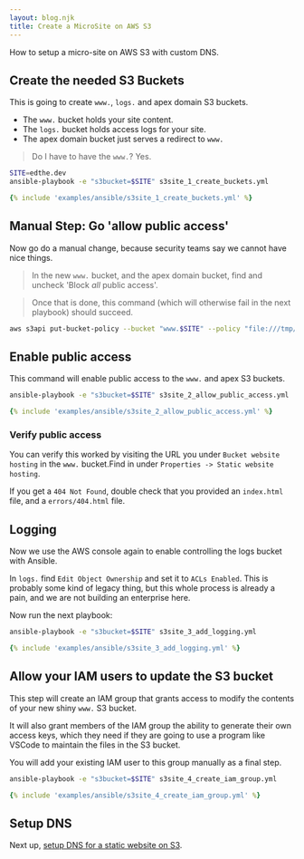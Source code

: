 ```yaml
---
layout: blog.njk
title: Create a MicroSite on AWS S3
---
```


How to setup a micro-site on AWS S3 with custom DNS.

## Create the needed S3 Buckets

This is going to create `www.`, `logs.` and apex domain S3 buckets.

- The `www.` bucket holds your site content.
- The `logs.` bucket holds access logs for your site.
- The apex domain bucket just serves a redirect to `www.`

> Do I have to have the `www.`? Yes.

```bash
SITE=edthe.dev
ansible-playbook -e "s3bucket=$SITE" s3site_1_create_buckets.yml
```

```yaml
{% include 'examples/ansible/s3site_1_create_buckets.yml' %}
```

## Manual Step: Go 'allow public access'

Now go do a manual change, because security teams say we cannot have nice things.

> In the new `www.` bucket, and the apex domain bucket, find and uncheck 'Block *all* public access'.

> Once that is done, this command (which will otherwise fail in the next playbook) should succeed.

  ```bash
  aws s3api put-bucket-policy --bucket "www.$SITE" --policy "file:///tmp/www.$SITE.acl.json"
  ```

## Enable public access 

This command will enable public access to the `www.` and apex S3 buckets.

```bash
ansible-playbook -e "s3bucket=$SITE" s3site_2_allow_public_access.yml
```

```yaml
{% include 'examples/ansible/s3site_2_allow_public_access.yml' %}
```

### Verify public access

You can verify this worked by visiting the URL you under `Bucket website hosting` in the `www.` bucket.Find in under `Properties -> Static website hosting`.

If you get a `404 Not Found`, double check that you provided an `index.html` file, and a `errors/404.html` file.

## Logging

Now we use the AWS console again to enable controlling the logs bucket with Ansible. 

In `logs.` find `Edit Object Ownership` and set it to `ACLs Enabled`.
This is probably some kind of legacy thing, but this whole process is already a pain, and we are not building an enterprise here.

Now run the next playbook:

```bash
ansible-playbook -e "s3bucket=$SITE" s3site_3_add_logging.yml
```

```yaml
{% include 'examples/ansible/s3site_3_add_logging.yml' %}
```


## Allow your IAM users to update the S3 bucket

This step will create an IAM group that grants access to modify the contents of your new shiny `www.` S3 bucket. 

It will also grant members of the IAM group the ability to generate their own access keys, which they need if they are going to use a program like VSCode to maintain the files in the S3 bucket.

You will add your existing IAM user to this group manually as a final step.

```bash
ansible-playbook -e "s3bucket=$SITE" s3site_4_create_iam_group.yml
```

```yaml
{% include 'examples/ansible/s3site_4_create_iam_group.yml' %}
```

## Setup DNS

Next up, [setup DNS for a static website on S3](/blog/s3/dns/).
